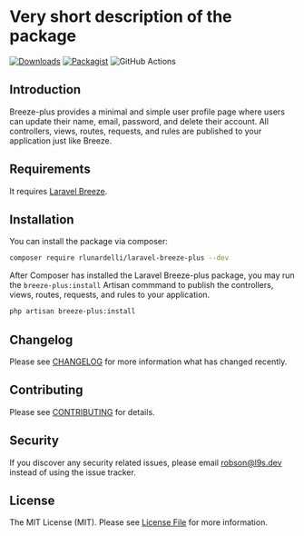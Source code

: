# Very short description of the package

[![Downloads](https://img.shields.io/packagist/dt/rlunardelli/laravel-breeze-plus.svg?style=flat-square)](https://packagist.org/packages/rlunardelli/laravel-breeze-plus)
[![Packagist](https://img.shields.io/packagist/v/rlunardelli/laravel-breeze-plus.svg?style=flat-square)](https://packagist.org/packages/rlunardelli/laravel-breeze-plus)
![GitHub Actions](https://github.com/rlunardelli/laravel-breeze-plus/actions/workflows/main.yml/badge.svg)

## Introduction

Breeze-plus provides a minimal and simple user profile page where users can update their name, email, password, and delete their account. All controllers, views, routes, requests, and rules are published to your application just like Breeze.

## Requirements

It requires [Laravel Breeze](https://laravel.com/docs/8.x/starter-kits#laravel-breeze-installation).

## Installation

You can install the package via composer:

```bash
composer require rlunardelli/laravel-breeze-plus --dev
```

After Composer has installed the Laravel Breeze-plus package, you may run the `breeze-plus:install` Artisan commmand to publish the controllers, views, routes, requests, and rules to your application.

```bash
php artisan breeze-plus:install
```

## Changelog

Please see [CHANGELOG](CHANGELOG.md) for more information what has changed recently.

## Contributing

Please see [CONTRIBUTING](CONTRIBUTING.md) for details.

## Security

If you discover any security related issues, please email robson@l9s.dev instead of using the issue tracker.

## License

The MIT License (MIT). Please see [License File](LICENSE.md) for more information.
